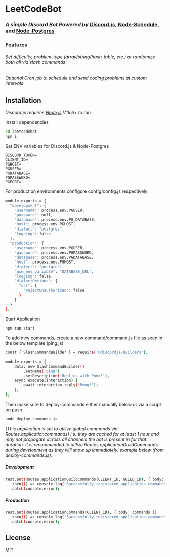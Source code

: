 # LeetCodeBot
### _A simple Discord Bot Powered by [Discord.js]_, [Node-Schedule], and [Node-Postgres]

### Features
###### Set difficulty, problem-type (array/string/hash-table, etc.) or randomize both all via slash commands
###### Optional Cron job to schedule and send coding problems at custom intervals



## Installation

_Discord.js requires [Node.js](https://nodejs.org/) V16.6+ to run._

Install dependencies

```sh
cd leetcodebot
npm i
```
Set ENV variables for Discord.js & Node-Postgres
```
DISCORD_TOKEN=
CLIENT_ID=
PGHOST=
PGUSER=
PGDATABASE=
PGPASSWORD=
PGPORT=
```
For production environments configure config/config.js respectively

```sh
module.exports = {
  "development": {
    "username": process.env.PGUSER,
    "password": null,
    "database": process.env.PG_DATABASE,
    "host": process.env.PGHOST,
    "dialect": "postgres",
    "logging": false
  },
  "production": {
    "username": process.env.PGUSER,
    "password": process.env.PGPASSWORD,
    "database": process.env.PGDATABASE,
    "host": process.env.PGHOST,
    "dialect": "postgres",
    "use_env_variable": "DATABASE_URL",
    "logging": false,
    "dialectOptions": {
      "ssl": {
        "rejectUnauthorized": false
      }
    }
  }
};
```

Start Application
```
npm run start
```

To add new commands, create a new command/command.js file as seen in the below template (ping.js)
```sh
const { SlashCommandBuilder } = require('@discordjs/builders');

module.exports = {
	data: new SlashCommandBuilder()
		.setName('ping')
		.setDescription('Replies with Pong!'),
	async execute(interaction) {
		await interaction.reply('Pong!');
	},
};
```
Then make sure to deploy-commands either manually below or via a script on push
```
node deploy-commands.js
```
_(This application is set to utilize global commands via Routes.applicationcommands) i.e. they are cached for at least 1 hour and may not propogate across all channels the bot is present in for that duration. It is recommended to utilize Routes.applicationGuildCommands during development as they will show up immediately. example below (from deploy-commands.js):_

##### Development
```sh
rest.put(Routes.applicationGuildCommands(CLIENT_ID, GUILD_ID), { body: commands })
  .then(() => console.log('Successfully registered application commands.'))
  .catch(console.error);
```
##### Production
```sh
rest.put(Routes.applicationCommands(CLIENT_ID), { body: commands })
  .then(() => console.log('Successfully registered application commands.'))
  .catch(console.error);
```
## License

MIT

[discord.js]: <https://www.npmjs.com/package/discord.js>
[node-schedule]: <https://www.npmjs.com/package/node-schedule>
[node-postgres]: <https://www.npmjs.com/package/pg>
   